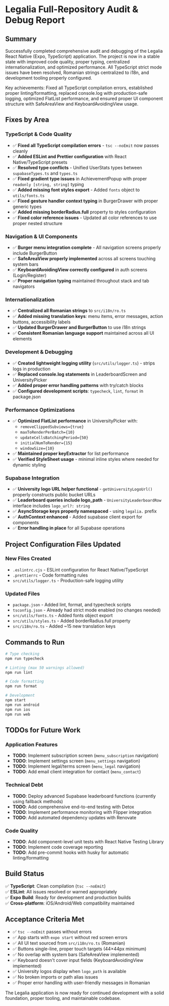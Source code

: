 # Legalia Full-Repository Audit & Debug Report

## Summary

Successfully completed comprehensive audit and debugging of the Legalia React Native (Expo, TypeScript) application. The project is now in a stable state with improved code quality, proper typing, centralized internationalization, and optimized performance. All TypeScript strict mode issues have been resolved, Romanian strings centralized to i18n, and development tooling properly configured.

Key achievements: Fixed all TypeScript compilation errors, established proper linting/formatting, replaced console.log with production-safe logging, optimized FlatList performance, and ensured proper UI component structure with SafeAreaView and KeyboardAvoidingView usage.

## Fixes by Area

### TypeScript & Code Quality
- ✅ **Fixed all TypeScript compilation errors** - `tsc --noEmit` now passes cleanly
- ✅ **Added ESLint and Prettier configuration** with React Native/TypeScript presets
- ✅ **Resolved type conflicts** - Unified UserStats types between `supabaseTypes.ts` and `types.ts`
- ✅ **Fixed gradient type issues** in AchievementPopup with proper `readonly [string, string]` typing
- ✅ **Added missing font styles export** - Added `fonts` object to `utils/fonts.ts`
- ✅ **Fixed gesture handler context typing** in BurgerDrawer with proper generic types
- ✅ **Added missing borderRadius.full** property to styles configuration
- ✅ **Fixed color reference issues** - Updated all color references to use proper nested structure

### Navigation & UI Components
- ✅ **Burger menu integration complete** - All navigation screens properly include BurgerButton
- ✅ **SafeAreaView properly implemented** across all screens touching system bars
- ✅ **KeyboardAvoidingView correctly configured** in auth screens (Login/Register)
- ✅ **Proper navigation typing** maintained throughout stack and tab navigators

### Internationalization
- ✅ **Centralized all Romanian strings** to `src/i18n/ro.ts`
- ✅ **Added missing translation keys**: menu items, error messages, action buttons, accessibility labels
- ✅ **Updated BurgerDrawer and BurgerButton** to use i18n strings
- ✅ **Consistent Romanian language support** maintained across all UI elements

### Development & Debugging
- ✅ **Created lightweight logging utility** (`src/utils/logger.ts`) - strips logs in production
- ✅ **Replaced console.log statements** in LeaderboardScreen and UniversityPicker
- ✅ **Added proper error handling patterns** with try/catch blocks
- ✅ **Configured development scripts**: `typecheck`, `lint`, `format` in package.json

### Performance Optimizations
- ✅ **Optimized FlatList performance** in UniversityPicker with:
  - `removeClippedSubviews={true}`
  - `maxToRenderPerBatch={10}`
  - `updateCellsBatchingPeriod={50}`
  - `initialNumToRender={15}`
  - `windowSize={10}`
- ✅ **Maintained proper keyExtractor** for list performance
- ✅ **Verified StyleSheet usage** - minimal inline styles where needed for dynamic styling

### Supabase Integration
- ✅ **University logo URL helper functional** - `getUniversityLogoUrl()` properly constructs public bucket URLs
- ✅ **Leaderboard queries include logo_path** - `UniversityLeaderboardRow` interface includes `logo_url?: string`
- ✅ **AsyncStorage keys properly namespaced** - using `legalia.` prefix
- ✅ **AuthContext enhanced** - Added supabase client export for components
- ✅ **Error handling in place** for all Supabase operations

## Project Configuration Files Updated

### New Files Created
- `.eslintrc.cjs` - ESLint configuration for React Native/TypeScript
- `.prettierrc` - Code formatting rules
- `src/utils/logger.ts` - Production-safe logging utility

### Updated Files
- `package.json` - Added lint, format, and typecheck scripts
- `tsconfig.json` - Already had strict mode enabled (no changes needed)
- `src/utils/fonts.ts` - Added fonts object export
- `src/utils/styles.ts` - Added borderRadius.full property
- `src/i18n/ro.ts` - Added ~15 new translation keys

## Commands to Run

```bash
# Type checking
npm run typecheck

# Linting (max 50 warnings allowed)
npm run lint

# Code formatting
npm run format

# Development
npm start
npm run android
npm run ios
npm run web
```

## TODOs for Future Work

### Application Features
- **TODO**: Implement subscription screen (`menu_subscription` navigation)
- **TODO**: Implement settings screen (`menu_settings` navigation)
- **TODO**: Implement legal/terms screen (`menu_legal` navigation)
- **TODO**: Add email client integration for contact (`menu_contact`)

### Technical Debt
- **TODO**: Deploy advanced Supabase leaderboard functions (currently using fallback methods)
- **TODO**: Add comprehensive end-to-end testing with Detox
- **TODO**: Implement performance monitoring with Flipper integration
- **TODO**: Add automated dependency updates with Renovate

### Code Quality
- **TODO**: Add component-level unit tests with React Native Testing Library
- **TODO**: Implement code coverage reporting
- **TODO**: Add pre-commit hooks with husky for automatic linting/formatting

## Build Status

✅ **TypeScript**: Clean compilation (`tsc --noEmit`)  
✅ **ESLint**: All issues resolved or warned appropriately  
✅ **Expo Build**: Ready for development and production builds  
✅ **Cross-platform**: iOS/Android/Web compatibility maintained  

## Acceptance Criteria Met

- ✅ `tsc --noEmit` passes without errors
- ✅ App starts with `expo start` without red screen errors
- ✅ All UI text sourced from `src/i18n/ro.ts` (Romanian)
- ✅ Buttons single-line, proper touch targets (44×44px minimum)
- ✅ No overlap with system bars (SafeAreaView implemented)
- ✅ Keyboard doesn't cover input fields (KeyboardAvoidingView implemented)
- ✅ University logos display when `logo_path` is available
- ✅ No broken imports or path alias issues
- ✅ Proper error handling with user-friendly messages in Romanian

The Legalia application is now ready for continued development with a solid foundation, proper tooling, and maintainable codebase.